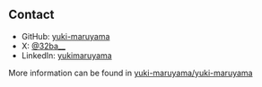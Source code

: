 ## Contact

- GitHub: [yuki-maruyama](https://github.com/yuki-maruyama)
- X: [@32ba__](https://x.com/32ba__)
- LinkedIn: [yukimaruyama](https://www.linkedin.com/in/yukimaruyama/)

More information can be found in [yuki-maruyama/yuki-maruyama](https://github.com/yuki-maruyama/yuki-maruyama)

<!--
**yuki-maruyama/yuki-maruyama** is a ✨ _special_ ✨ repository because its `README.md` (this file) appears on your GitHub profile.

Here are some ideas to get you started:

- 🔭 I’m currently working on ...
- 🌱 I’m currently learning ...
- 👯 I’m looking to collaborate on ...
- 🤔 I’m looking for help with ...
- 💬 Ask me about ...
- 📫 How to reach me: ...
- 😄 Pronouns: ...
- ⚡ Fun fact: ...
-->
